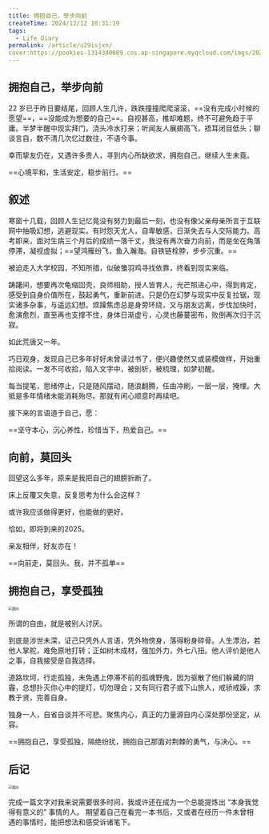 ```yaml
---
title: 拥抱自己，举步向前 
createTime: 2024/12/12 18:31:19
tags:
  - Life Diary
permalink: /article/u29isjxn/
cover:https://pookies-1314340089.cos.ap-singapore.myqcloud.com/imgs/20241212184212295.jpeg
---
```

## 拥抱自己，举步向前<Icon name="emojione-v1:airplane-departure" size="2em" />

22 岁已于昨日要结尾，回顾人生几许，跌跌撞撞爬爬滚滚，==没有完成小时候的愿望==，==没能成为想要的自己==。自视甚高，推却难题，终不可避免趋于平庸。半梦半醒中现实拜门，浇头冷水打来；听闻友人展翅高飞，捂耳闭目低头；聊谈言自，数不清几次忆过数往，不语今事。

幸而挚友仍在，又遇许多贵人，寻到内心所缺欲求，拥抱自己，继续人生未竟。

==心境平和，生活安定，稳步前行。==

## 叙述

寒窗十几载，回顾人生记忆竟没有努力到最后一刻，也没有像父亲母亲所言于互联网中抽吸幻想，逃避现实。有时怨天尤人，自卑敏感，日渐失去与人交际能力。高考即来，面对生病三个月后的成绩一落千丈，我没有再次奋力向前，而是坐在角落停滞，凝视虚拟；==望鸿雁纷飞，鱼入瀚海。自铁链栓脖，步步沉重。==

被迫走入大学校园，不知所措，似破雏羽鸡寻找依靠，终看到现实来临。

踌躇间，想要再次龟缩回壳，良师相助，授人皆育人，光芒照进心中，得到肯定，感受到自身价值所在，鼓起勇气，重新前进。只是仍在幻梦与现实中反复拉锯，现实诸多杂事，与遥远幻想。烦躁焦虑总是身旁环绕，又与朋友远离，步伐加快时，愈演愈烈，直至再也支撑不住，身体日渐虚亏，心灵也藤蔓密布，败倒再次归于沉寂。

如此荒唐又一年。

巧日观身，发现自己已多年好好未曾读过书了，便兴趣使然又或装模做样，开始重拾阅读。一发不可收拾，陷入文字中，被剖析，被梳理，如梦初醒。

每当提笔，思绪停止，只是随风摆动，随浪翻腾，任由冲刷，一层一层，掩埋。大抵是多年情绪未能消耗殆尽。那就有闲心顺意时再续吧。

接下来的言语道于自己，愿：

==坚守本心，沉心养性，珍惜当下，热爱自己。==

## 向前，莫回头<Icon name="twemoji:bright-button" size="2em" />
回望这么多年，原来是我把自己的翅膀折断了。

床上反覆又失意，反复思考为什么会这样？

或许我应该做得更好，也能做的更好。

恰如，即将到来的2025。

亲友相伴，好友亦在！

==向前走，莫回头。我，并不孤单==

## 拥抱自己，享受孤独

<img src="https://pookies-1314340089.cos.ap-singapore.myqcloud.com/imgs/20241212184212295.jpeg" alt="图片" style="zoom:50%;" />

所谓的自由，就是被别人讨厌。

到底是涉世未深，证己只凭外人言语，凭外物傍身，落得粉身碎骨。人生漂泊，若他人掌舵，难免原地打转；正如树木成材，强加外力，外七八扭。他人评价是他人之事，自我接受是自我选择。

道路坎坷，行走孤独，未免遇上停滞不前的孤魂野鬼，因为驱散了他们躲藏的阴霾，总想扑灭你心中的提灯，切勿理会；又有同行君子或下山旅人，戒骄戒躁，求教于贤，完善自身。

独身一人，自省自谈并不可悲。聚焦内心，真正的力量源自内心深处那份坚定，从容。

==拥抱自己，享受孤独，隔绝纷扰，拥抱自己那面对荆棘的勇气，与决心。==

## 后记

<img src="https://pookies-1314340089.cos.ap-singapore.myqcloud.com/imgs/20241212184353764.jpeg" alt="图片" style="zoom:50%;" />

完成一篇文字对我来说需要很多时间，我或许还在成为一个总能提炼出 “本身我觉得有意义的” 事情的人。
期望着自己在看完一本书后，又或者在经历一件未曾相遇的事情时，能把想法和感受诉诸笔下。

